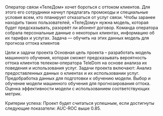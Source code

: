 Оператор связи «ТелеДом» хочет бороться с оттоком клиентов. Для этого его сотрудники начнут предлагать промокоды и специальные условия всем, кто планирует отказаться от услуг связи. Чтобы заранее находить таких пользователей, «ТелеДому» нужна модель, которая будет предсказывать, разорвёт ли абонент договор. Команда оператора собрала персональные данные о некоторых клиентах, информацию об их тарифах и услугах. Задача — обучить на этих данных модель для прогноза оттока клиентов

Цели и задачи проекта
Основная цель проекта – разработать модель машинного обучения, которая сможет предсказывать вероятность оттока клиентов телеком-оператора TeleDom на основе анализа их поведения и использования услуг.
Задачи проекта включают:
Анализ предоставленных данных о клиентах и их использовании услуг.
Предобработка данных для подготовки к обучению модели.
Выбор и обучение модели машинного обучения для прогнозирования оттока.
Оценка эффективности модели с использованием соответствующих метрик.

Критерии успеха:
Проект будет считаться успешным, если достигнуты следующие показатели:
AUC-ROC выше 0.85.
